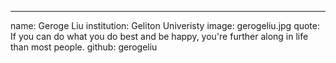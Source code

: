 ---
name: Geroge Liu
institution: Geliton Univeristy
image: gerogeliu.jpg
quote: If you can do what you do best and be happy, you're further along in life than most people.
github: gerogeliu
